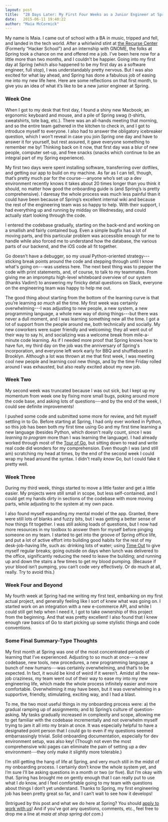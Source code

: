 ```yaml
---
layout: post
title:  "28 Days Later: My First Four Weeks as a Junior Engineer at Spring"
date:   2015-06-11 19:40:22
author: "Maia McCormick"
---
```


My name is Maia. I came out of school with a BA in music, tripped and fell, and landed in the tech world. After a whirlwind stint at [the Recurse Center](//www.recurse.com/) (Formerly “Hacker School”) and an internship with GNOME, the folks at Spring took a chance on me and offered me a job. I’ve been here now for a little more than two months, and I couldn’t be happier. Going into my first day at Spring (which also happened to be my first day as a software engineer, full stop), I was understandably pretty nervous. But I was also excited for what lay ahead, and Spring has done a fabulous job of easing me into my new life here. Here are some reflections on that first month, to give you an idea of what it’s like to be a new junior engineer at Spring.

<!--more-->

### Week One
When I got to my desk that first day, I found a shiny new Macbook, an ergonomic keyboard and mouse, and a pile of Spring swag (t-shirts, sweatshirts, tote bag, etc.). There was an all-hands meeting that morning, and so the entire team gathered in the kitchen to check in, and I got to introduce myself to everyone.  I also had to answer the obligatory icebreaker question, which I won’t reveal in case you join Spring one day and have to answer it for yourself, but rest assured, it gave everyone something to remember me by! Thinking back on it now, that first day was a blur of new people, computer set-up, and free snacks (snacks which continue to be an integral part of my Spring experience).

My first two days were spent installing software, transferring over dotfiles, and getting our app to build on my machine. As far as I can tell, though, that’s pretty much par for the course---anyone who’s set up a dev environment recently knows it takes about 20 times longer than you think it should, no matter how good the onboarding guide is (and Spring’s is pretty comprehensive). I daresay the whole process was much less painful than it could have been because of Spring’s excellent internal wiki and because the rest of the engineering team was so happy to help. With their support, I had everything up and running by midday on Wednesday, and could actually start looking through the code.

I entered the codebase gradually, starting on the back-end and working on a smallish and fairly contained bug. Even a simple bugfix has a lot of moving parts, and this particular problem was accessible enough for me to handle while also forced me to understand how the database, the various parts of our backend, and the iOS code all fit together. 

Go doesn’t have a debugger, so my usual Python-oriented strategy---sticking break points around the code and stepping through until I know what's going on---was useless here. The next best thing was to pepper the code with print statements, and, of course, to talk to my teammates. From giving me an impromptu high-level whiteboard overview of our system (thanks Vadim!) to answering my finicky detail questions on Slack, everyone on the engineering team was happy to help me out.

The good thing about starting from the bottom of the learning curve is that you’re learning _so much_ all the time. My first week was certainly overwhelming---I was adjusting to new people, a new system, a new programming language, a whole new way of doing things---but there was never a dull moment, and I was learning something new all the time. I got a lot of support from the people around me, both technically and socially. My new coworkers were super friendly and welcoming; they all went out of their way to say hi, and socializing was a welcome break from mile-a-minute code learning. As if I needed more proof that Spring knows how to have fun, my third day on the job was the anniversary of Spring's incorporation, and everyone left work early for BBQ and shuffleboard in Brooklyn. Although a lot was thrown at me that first week, I was meeting cool new people and learning cool new things, and by the time Friday rolled around I was exhausted, but also really excited about my new job.

### Week Two
My second week was truncated because I was out sick, but I kept up my momentum from week one by fixing more small bugs, poking around more the code base, and asking lots of questions---and by the end of the week, I could see definite improvements! 

I pushed some code and submitted some more for review, and felt myself settling in to Go. Before starting at Spring, I had only ever worked in Python, so this job has been both my first time using Go and my first time learning a new language (besides Python, which doesn't really count, since I was _learning to program_ more than I was learning the language). I had already worked through most of the [Tour of Go](//tour.golang.org/), but sitting down to read and write real code did wonders for my comprehension. Even though I was (and still am) scratching my head at times, by the end of the second week I could wrap my head around the syntax. I didn't really _know_ Go, but I could fake it pretty well.

### Week Three
During my third week, things started to move a little faster and get a little easier. My projects were still small in scope, but less self-contained, and I could get my hands dirty in sections of the codebase with more moving parts, while adjusting to the system at my own pace.

I also found myself expanding my mental model of the app. Granted, there were still lots of blanks and fuzzy bits, but I was getting a better sense of how things fit together. I was still asking loads of questions, but I now had more resources in my toolbox to answer them for myself before pinging someone on my team. I started to get into the groove of Spring office life, and put a lot of active effort into building good habits for the rest of my desk-job-having life, such as: drinking lots of water; using [Time Out](//www.dejal.com/timeout/) to give myself regular breaks; going outside on days when lunch was delivered to the office, significantly reducing the need to leave the building; and running up and down the stairs a few times to get my blood pumping. (Because if your blood isn’t pumping, you can’t code very effectively. Or do much at all, really. Try to avoid this.)

### Week Four and Beyond
My fourth week at Spring had me writing my first test, embarking on my first actual project, and generally feeling like I sort of knew what was going on. I started work on an integration with a new e-commerce API, and while I could still get help when I need it, I got to take ownership of this project from the beginning. And that was pretty excellent! I also found that I knew enough raw basics of Go to start picking up some stylistic things and code conventions.

### Some Final Summary-Type Thoughts

My first month at Spring was one of the most concentrated periods of learning that I’ve experienced. Adjusting to so much at once---a new codebase, new tools, new procedures, a new programming language, a bunch of new humans---was certainly overwhelming, and that’s to be expected. In fact, it would be kind of weird if it weren’t. Amidst all the new-job craziness, my team went out of their way to ease my into my new engineering life, which made the whole process infinitely easier and more comfortable. Overwhelming it may have been, but it was overwhelming in a supportive, friendly, stimulating, exciting way, and I had a blast.

To me, the two most useful things in my onboarding process were: a) the gradual ramping up of assignments; and b) Spring’s culture of question-asking. My tasks gradually increased in complexity and scope, allowing me to get familiar with the codebase incrementally and not overwhelm myself trying to jam it all into my brain at once. It was especially helpful to have a designated point person that I could go to even if my questions seemed embarrassingly trivial. Solid onboarding documentation, especially for dev environment setup, was also key! (Though not even the most comprehensive wiki pages can eliminate the pain of setting up a dev environment---they only make it slightly more tolerable.)

I’m still getting the hang of life at Spring, and very much still in the midst of my onboarding process. I certainly don’t know the whole system yet, and I’m sure I’ll be asking questions in a month or two (or five). But I’m okay with that. Spring has brought me on gently enough that I can really put to use what I _do_ know, and I feel comfortable going to my team with questions about things I don’t yet understand. Thanks to Spring, my first engineering job has been pretty great so far, and I can’t wait to see how it develops!

(Intrigued by this post and what we do here at Spring? You should [apply to work with us](//spring.recruiterbox.com/)! And if you've got any questions, comments, etc., feel free to drop me a line at *maia at shop spring dot com*.)
